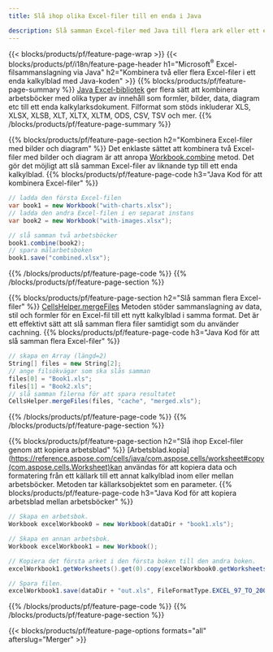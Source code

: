 ```yaml
---
title: Slå ihop olika Excel-filer till en enda i Java

description: Slå samman Excel-filer med Java till flera ark eller ett enda ark. Slå samman, kombinera eller sammanfoga Excel-dokument till PDF, bilder och HTML också.
---
```

{{< blocks/products/pf/feature-page-wrap >}}
{{< blocks/products/pf/i18n/feature-page-header h1="Microsoft<sup>&reg;</sup> Excel-filsammanslagning via Java" h2="Kombinera två eller flera Excel-filer i ett enda kalkylblad med Java-koden" >}}
{{% blocks/products/pf/feature-page-summary %}}
[Java Excel-bibliotek](/cells/java/) ger flera sätt att kombinera arbetsböcker med olika typer av innehåll som formler, bilder, data, diagram etc till ett enda kalkylarksdokument. Filformat som stöds inkluderar XLS, XLSX, XLSB, XLT, XLTX, XLTM, ODS, CSV, TSV och mer.
{{% /blocks/products/pf/feature-page-summary %}}

{{% blocks/products/pf/feature-page-section h2="Kombinera Excel-filer med bilder och diagram" %}}
Det enklaste sättet att kombinera två Excel-filer med bilder och diagram är att anropa [Workbook.combine](https://reference.aspose.com/cells/java/com.aspose.cells/workbook#combine(com.aspose.cells.Workbook)) metod. Det gör det möjligt att slå samman Excel-filer av liknande typ till ett enda kalkylblad.
{{% blocks/products/pf/feature-page-code h3="Java Kod för att kombinera Excel-filer" %}}

```cs
// ladda den första Excel-filen
var book1 = new Workbook("with-charts.xlsx");
// ladda den andra Excel-filen i en separat instans
var book2 = new Workbook("with-images.xlsx");

// slå samman två arbetsböcker
book1.combine(book2);
// spara målarbetsboken 
book1.save("combined.xlsx");

```
{{% /blocks/products/pf/feature-page-code %}}
{{% /blocks/products/pf/feature-page-section %}}

{{% blocks/products/pf/feature-page-section h2="Slå samman flera Excel-filer" %}}
[CellsHelper.mergeFiles](https://reference.aspose.com/cells/java/com.aspose.cells/cellshelper#mergeFiles) Metoden stöder sammanslagning av data, stil och formler för en Excel-fil till ett nytt kalkylblad i samma format. Det är ett effektivt sätt att slå samman flera filer samtidigt som du använder cachning. 
{{% blocks/products/pf/feature-page-code h3="Java Kod för att slå samman flera Excel-filer" %}}

```cs
// skapa en Array (längd=2)
String[] files = new String[2];
// ange filsökvägar som ska slås samman
files[0] = "Book1.xls";
files[1] = "Book2.xls";
// slå samman filerna för att spara resultatet
CellsHelper.mergeFiles(files, "cache", "merged.xls");


```
{{% /blocks/products/pf/feature-page-code %}}
{{% /blocks/products/pf/feature-page-section %}}

{{% blocks/products/pf/feature-page-section h2="Slå ihop Excel-filer genom att kopiera arbetsblad" %}}
[Arbetsblad.kopia](https://reference.aspose.com/cells/java/com.aspose.cells/worksheet#copy(com.aspose.cells.Worksheet)kan användas för att kopiera data och formatering från ett källark till ett annat kalkylblad inom eller mellan arbetsböcker. Metoden tar källarksobjektet som en parameter.
{{% blocks/products/pf/feature-page-code h3="Java Kod för att kopiera arbetsblad mellan arbetsböcker" %}}

```cs
// Skapa en arbetsbok.
Workbook excelWorkbook0 = new Workbook(dataDir + "book1.xls");

// Skapa en annan arbetsbok.
Workbook excelWorkbook1 = new Workbook();

// Kopiera det första arket i den första boken till den andra boken.
excelWorkbook1.getWorksheets().get(0).copy(excelWorkbook0.getWorksheets().get(0));

// Spara filen.
excelWorkbook1.save(dataDir + "out.xls", FileFormatType.EXCEL_97_TO_2003);

```
{{% /blocks/products/pf/feature-page-code %}}
{{% /blocks/products/pf/feature-page-section %}}

{{< blocks/products/pf/feature-page-options formats="all" afterslug="Merger" >}}
